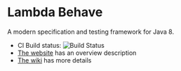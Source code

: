 Lambda Behave
=============

A modern specification and testing framework for Java 8.

 * CI Build status: ![Build Status](https://travis-ci.org/RichardWarburton/lambda-behave.svg?branch=master)
 * [The website](http://richardwarburton.github.io/lambda-behave/) has an overview description
 * [The wiki](https://github.com/RichardWarburton/lambda-behave/wiki) has more details

